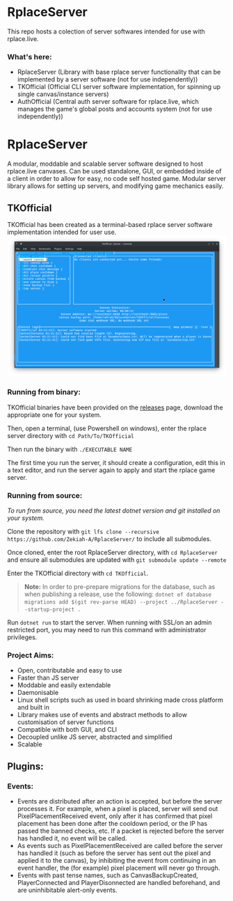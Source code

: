 # RplaceServer
This repo hosts a colection of server softwares intended for use with rplace.live.

### What's here:
 - RplaceServer (Library with base rplace server functionality that can be implemented by a server software (not for use independently))
 - TKOfficial (Official CLI server software implementation, for spinning up single canvas/instance servers)
 - AuthOfficial (Central auth server software for rplace.live, which manages the game's global posts and accounts system (not for use independently))

# RplaceServer
A modular, moddable and scalable server software designed to host rplace.live canvases. Can be used standalone, GUI, or embedded inside of a client in order to allow for easy, no code self hosted game. Modular server library allows for setting up servers, and modifying game mechanics easily.

## TKOfficial
TKOfficial has been created as a terminal-based rplace server software implementation intended for user use.
![TKOfficial terminal interface](./tkofficial.png)


### Running from binary:

TKOfficial binaries have been provided on the [releases](https://github.com/Zekiah-A/RplaceServer/releases) page, download the appropriate one for your system.

Then, open a terminal, (use Powershell on windows), enter the rplace server directory with `cd Path/To/TKOfficial`

Then run the binary with `./EXECUTABLE NAME`

The first time you run the server, it should create a configuration, edit this in a text editor, and run the server again to apply and start the rplace game server.

### Running from source:
_To run from source, you need the latest dotnet version and git installed on your system._

Clone the repository with `git lfs clone --recursive https://github.com/Zekiah-A/RplaceServer/` to include all submodules.

Once cloned, enter the root RplaceServer directory, with `cd RplaceServer` and ensure all submodules are updated with `git submodule update --remote`

Enter the TKOfficial directory with `cd TKOfficial`.

> **Note:** In order to pre-prepare migrations for the database, such as when publishing a release, use the following:
> `dotnet ef database migrations add $(git rev-parse HEAD) --project ../RplaceServer --startup-project .`

Run `dotnet run` to start the server. When running with SSL/on an admin restricted port, you may need to run this command with administrator privileges.

### Project Aims:
 - Open, contributable and easy to use
 - Faster than JS server
 - Moddable and easily extendable
 - Daemonisable
 - Linux shell scripts such as used in board shrinking made cross platform and built in
 - Library makes use of events and abstract methods to allow customisation of server functions
 - Compatible with both GUI, and CLI
 - Decoupled unlike JS server, abstracted and simplified
 - Scalable

## Plugins:
### Events:
 - Events are distributed after an action is accepted, but before the server processes it. For example, when a pixel is placed, server will send out PixelPlacementReceived event, only after it has confirmed that pixel placement has been done after the cooldown period, or the IP has passed the banned checks, etc. If a packet is rejected before the server has handled it, no event will be called.
 - As events such as PixelPlacementReceived are called before the server has handled it (such as before the server has sent out the pixel and applied it to the canvas), by inhibiting the event from continuing in an event handler, the (for example) pixel placement will never go through.
 - Events with past tense names, such as CanvasBackupCreated, PlayerConnected and PlayerDisonnected are handled beforehand, and are uninhibitable alert-only events.
